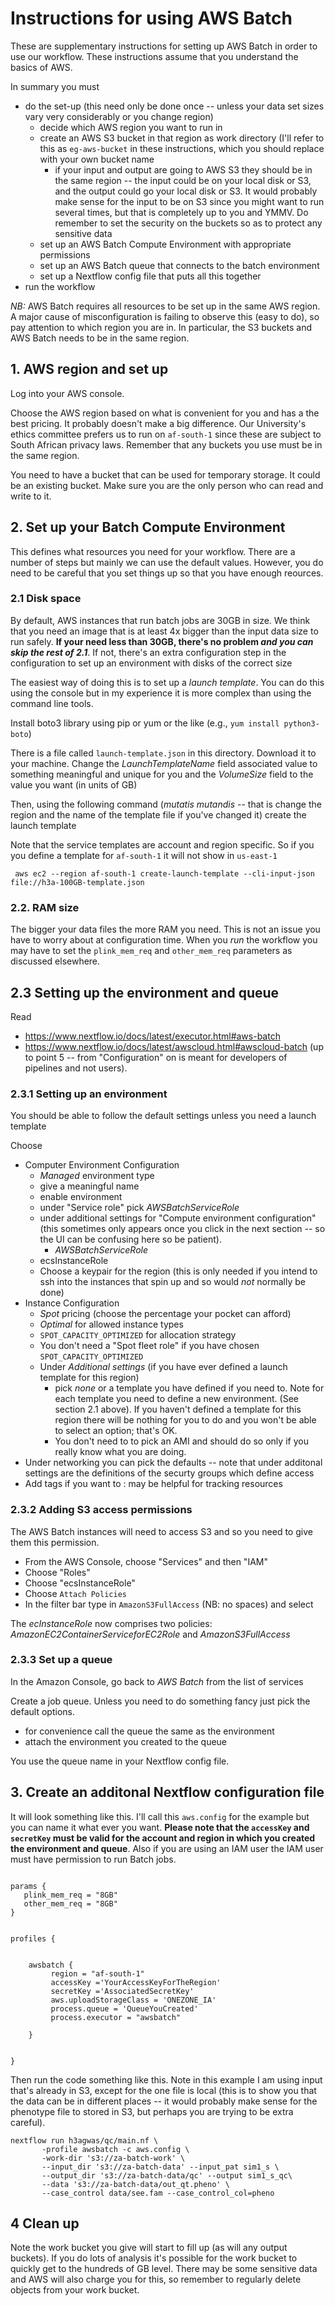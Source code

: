 
#  Instructions for using AWS Batch

These are supplementary instructions for setting up AWS Batch in order
to use our workflow. These instructions assume that you understand the
basics of AWS.

In summary you must
* do the set-up (this need only be done once -- unless your data set sizes vary very considerably or you change region)
  * decide which AWS region you want to run in
  * create an AWS S3 bucket in that region as work directory (I'll refer to this as `eg-aws-bucket` in these instructions, which    you should replace with your own bucket name
    * if your input and output are going to AWS S3 they should be in the same region -- the input could be on your local disk or S3, and the output could go your local disk or S3. It would probably make sense for the input to be on S3 since you might want to run several times, but that is completely up to you and YMMV. Do remember to set the security on the buckets so as to protect any sensitive data
  * set up an AWS Batch Compute Environment with appropriate permissions
  * set up an AWS Batch queue that connects to the batch environment
  * set up a Nextflow config file that puts all this together
* run the workflow

*NB:* AWS Batch requires all resources to be set up in the same AWS region. A major cause of misconfiguration is failing to observe this (easy to do), so pay attention to which region you are in. In particular, the S3 buckets and AWS Batch needs to be in the same region.



## 1. AWS region and set up

Log into your AWS console.

Choose the AWS region based on what is convenient for you and has a the best pricing. It probably doesn't make a big difference. Our University's ethics committee prefers us to run on `af-south-1` since these are subject to South African privacy laws. Remember that any buckets you use must be in the same region.

You need to have a bucket that can be used for temporary storage. It could be an existing bucket. Make sure you are the only person who can read and write to it.






## 2. Set up your Batch Compute Environment

This defines what resources you need for your workflow.  There are a number of steps but mainly we can use the default values. However, you do need to be careful that you set things up so that you have enough reources.

### 2.1 Disk space

By default, AWS instances that run batch jobs are 30GB in size. We think that you need an image that is at least 4x bigger than the input data size to run   safely. <b>If your need less than 30GB, there's no problem _and you can skip the rest of 2.1_</b>. If not, there's an extra configuration step in the configuration to set up an environment with disks of the correct size

The easiest way of doing this is to set up a _launch template_. You can do this using the console but in my experience it is more complex than using  the command line tools.

Install boto3 library using pip or yum or the like (e.g., `yum install python3-boto`)

There is a file called `launch-template.json`  in this directory. Download it to your machine. Change the _LaunchTemplateName_ field associated value to something meaningful and unique for you and the _VolumeSize_ field to the value you want (in units of GB)

Then, using the following command (_mutatis mutandis_ -- that is change the region and the name of the template file if you've changed it) create the launch template

Note that the service templates are account and region specific. So if you you define a template for `af-south-1` it will not show in `us-east-1`



```
 aws ec2 --region af-south-1 create-launch-template --cli-input-json file://h3a-100GB-template.json
```


### 2.2. RAM size

The bigger your data files the more RAM you need. This is not an issue you have to worry about at configuration time. When you *run* the workflow you may have to set the `plink_mem_req` and `other_mem_req` parameters as discussed elsewhere.

## 2.3 Setting up the environment and queue

Read

*  https://www.nextflow.io/docs/latest/executor.html#aws-batch
*  https://www.nextflow.io/docs/latest/awscloud.html#awscloud-batch  (up to point 5 -- from "Configuration" on is meant for developers of pipelines and not users).



### 2.3.1 Setting up an environment
You should be able to follow the default settings unless you need a launch template

Choose
* Computer Environment Configuration
   * _Managed_ environment type
   * give a meaningful name
   * enable environment
   * under "Service role" pick _AWSBatchServiceRole_
   * under additional settings  for "Compute environment configuration" (this sometimes only appears once you click in the next section -- so the UI can be confusing here so be patient).
        * _AWSBatchServiceRole_
	* ecsInstanceRole
	* Choose a keypair for the region (this is only needed if you intend to ssh into the instances that spin up and so would *not* normally be done)
* Instance Configuration
  * _Spot_ pricing (choose the percentage your pocket can afford)
  * _Optimal_ for allowed instance types
  * `SPOT_CAPACITY_OPTIMIZED` for allocation strategy
  * You don't need a "Spot fleet role" if you have chosen `SPOT_CAPACITY_OPTIMIZED`
  * Under _Additional settings_ (if you have ever defined a launch template for this region)  
     * pick _none_ or a template you have defined if you need to. Note for each template you need to define a new environment. (See section 2.1 above). If you haven't defined a template for this region there will be nothing for you to do and you won't be able to select an option; that's OK.
    * You don't need to to pick an AMI and should do so only if you really know what you are doing.
* Under networking you can pick the defaults -- note that under additonal settings are the definitions of the securty groups which define access
* Add tags if you want to  : may be helpful for tracking resources


### 2.3.2 Adding S3 access permissions

The AWS Batch instances will need to access S3 and so you need to give them this permission. 
* From the AWS Console, choose "Services" and then "IAM"
* Choose "Roles"
* Choose "ecsInstanceRole"
* Choose `Attach Policies`
* In the filter bar type in `AmazonS3FullAccess` (NB: no spaces) and select

The _ecInstanceRole_ now comprises two policies: _AmazonEC2ContainerServiceforEC2Role_ and _AmazonS3FullAccess_


### 2.3.3 Set up a queue

In the Amazon Console, go back to _AWS Batch_ from the list of services

Create a job queue. Unless you need to do something fancy just pick the default options.
* for convenience call the queue the same as the environment
* attach the environment you created to the queue

You use the queue name in your Nextflow config file.


## 3. Create an additonal Nextflow configuration file

It will look something like this. I'll call this `aws.config` for the example but you can name it what ever you want. <b>Please note that the `accessKey` and `secretKey` must be valid for the account and region in which you created the environment and queue</b>. Also if you are using an IAM user the IAM user must have permission to run Batch jobs.

```

params {
   plink_mem_req = "8GB"
   other_mem_req = "8GB"
}


profiles {


    awsbatch {
         region = "af-south-1"
         accessKey ='YourAccessKeyForTheRegion'
         secretKey ='AssociatedSecretKey'
         aws.uploadStorageClass = 'ONEZONE_IA'
         process.queue = 'QueueYouCreated'
         process.executor = "awsbatch"

    }


}
```


Then run the code something like this. Note in this example I am using input  that's already in S3, except for the one file is local (this is to show you that the data can be in different places -- it would probably make
sense for the phenotype file to stored in S3, but perhaps you are trying to be extra careful).

```
nextflow run h3agwas/qc/main.nf \
       -profile awsbatch -c aws.config \
       -work-dir 's3://za-batch-work' \
       --input_dir 's3://za-batch-data' --input_pat sim1_s \
       --output_dir 's3://za-batch-data/qc' --output sim1_s_qc\
       --data 's3://za-batch-data/out_qt.pheno' \
       --case_control data/see.fam --case_control_col=pheno
```

## 4 Clean up

Note the work bucket you give will start to fill up (as will any output buckets). If you do lots of analysis it's possible for the work bucket to quickly get to the hundreds of GB level. There may be some sensitive data and AWS will also charge you for this, so remember to regularly delete objects from your work bucket.

